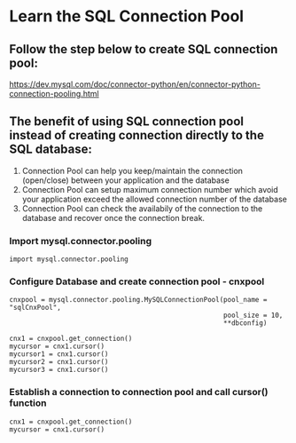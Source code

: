 # Learn the SQL Connection Pool

## Follow the step below to create SQL connection pool:  
https://dev.mysql.com/doc/connector-python/en/connector-python-connection-pooling.html

## The benefit of using SQL connection pool instead of creating connection directly to the SQL database:
1. Connection Pool can help you keep/maintain the connection (open/close) between your application and the database
2. Connection Pool can setup maximum connection number which avoid your application exceed the allowed connection number of the database
3. Connection Pool can check the availabily of the connection to the database and recover once the connection break.

### Import mysql.connector.pooling
```mysql
import mysql.connector.pooling
```

### Configure Database and create connection pool - cnxpool 

```mysql
cnxpool = mysql.connector.pooling.MySQLConnectionPool(pool_name = "sqlCnxPool",
                                                      pool_size = 10,
                                                      **dbconfig)

cnx1 = cnxpool.get_connection()
mycursor = cnx1.cursor()
mycursor1 = cnx1.cursor()
mycursor2 = cnx1.cursor()
mycursor3 = cnx1.cursor()                                             
```


### Establish a connection to connection pool and call cursor() function
```mysql
cnx1 = cnxpool.get_connection()
mycursor = cnx1.cursor()
```
